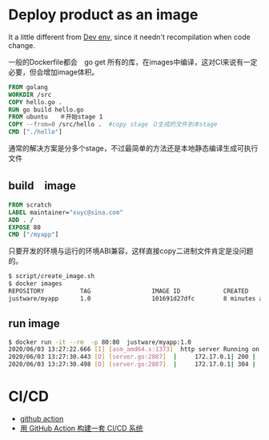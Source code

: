# Deploy product as an image
It a little different from [Dev env](docker.md), since it needn't recompilation when code change. 

一般的Dockerfile都会　go get 所有的库，在images中编译，这对CI来说有一定必要，但会增加image体积。
```Dockerfile
FROM golang
WORKDIR /src
COPY hello.go .
RUN go build hello.go
FROM ubuntu　　＃开始stage 1
COPY --from=0 /src/hello .  #copy stage ０生成的文件到本stage
CMD ["./hello"]
```
通常的解决方案是分多个stage，不过最简单的方法还是本地静态编译生成可执行文件
## build　image
```Dockerfile
FROM scratch
LABEL maintainer="xuyc@sina.com"
ADD . /
EXPOSE 80
CMD ["/myapp"]
```
只要开发的环境与运行的环境ABI兼容，这样直接copy二进制文件肯定是没问题的。

```bash
$ script/create_image.sh 
$ docker images
REPOSITORY          TAG                 IMAGE ID            CREATED             SIZE
justware/myapp      1.0                 101691d27dfc        8 minutes ago       11.7MB
```
## run image
```bash
$ docker run -it --rm  -p 80:80  justware/myapp:1.0
2020/06/03 13:27:22.666 [I] [asm_amd64.s:1373]  http server Running on http://:80
2020/06/03 13:27:30.443 [D] [server.go:2807]  |     172.17.0.1| 200 |   7.677614ms|   match| GET      /     r:/
2020/06/03 13:27:30.498 [D] [server.go:2807]  |     172.17.0.1| 304 |    221.102µs|   match| GET      /static/js/reload.min.js
```

# CI/CD
* [github action](https://help.github.com/cn/actions/language-and-framework-guides/publishing-docker-images)
* [用 GitHub Action 构建一套 CI/CD 系统](https://cloud.tencent.com/developer/article/1624786)

